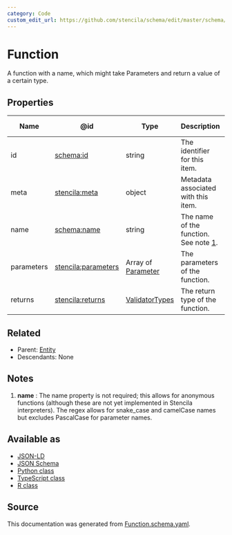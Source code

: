 ```yaml
---
category: Code
custom_edit_url: https://github.com/stencila/schema/edit/master/schema/Function.schema.yaml
---
```


# Function

A function with a name, which might take Parameters and return a value of a certain type.

## Properties

| Name       | @id                                                               | Type                                | Description                                     | Inherited from          |
| ---------- | ----------------------------------------------------------------- | ----------------------------------- | ----------------------------------------------- | ----------------------- |
| id         | [schema:id](https://schema.org/id)                                | string                              | The identifier for this item.                   | [Entity](Entity.md)     |
| meta       | [stencila:meta](https://schema.stenci.la/meta.jsonld)             | object                              | Metadata associated with this item.             | [Entity](Entity.md)     |
| name       | [schema:name](https://schema.org/name)                            | string                              | The name of the function. See note [1](#notes). | [Function](Function.md) |
| parameters | [stencila:parameters](https://schema.stenci.la/parameters.jsonld) | Array of [Parameter](Parameter.md)  | The parameters of the function.                 | [Function](Function.md) |
| returns    | [stencila:returns](https://schema.stenci.la/returns.jsonld)       | [ValidatorTypes](ValidatorTypes.md) | The return type of the function.                | [Function](Function.md) |

## Related

-   Parent: [Entity](Entity.md)
-   Descendants: None

## Notes

1.  **name** : The name property is not required; this allows for anonymous functions (although these are not yet implemented in Stencila interpreters). The regex allows for snake_case and camelCase names but excludes PascalCase for parameter names.

## Available as

-   [JSON-LD](https://schema.stenci.la/Function.jsonld)
-   [JSON Schema](https://schema.stenci.la/v1/Function.schema.json)
-   [Python class](https://stencila.github.io/schema/py/docs/types.html#schema.types.Function)
-   [TypeScript class](https://stencila.github.io/schema/ts/docs/interfaces/function.html)
-   [R class](https://cran.r-project.org/web/packages/stencilaschema/stencilaschema.pdf)

## Source

This documentation was generated from [Function.schema.yaml](https://github.com/stencila/schema/blob/master/schema/Function.schema.yaml).
